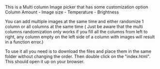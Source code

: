 This is a Multi column Image picker that has some customization option
Column Amount  -  Image size  -  Temperature - Brightness

You can add multiple images at the same time and either randomize 1 column or all columns at the same time
( Just be aware that the multi columns randomization only works if you fill all the columns from left to right, any column empty on the left side of a column with images will result in a function error.)

To use it all you need is to download the files and place them in the same folder without changing the order.
Then double click on the "index.html".
This should open it up on your browser.
